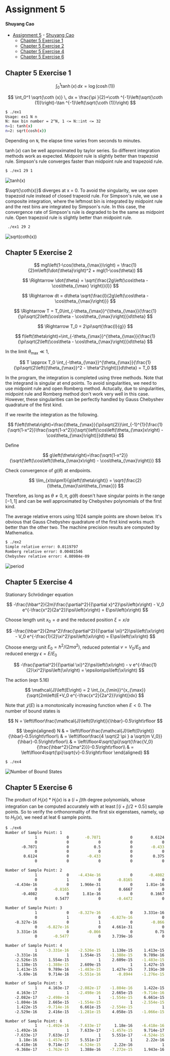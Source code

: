 # Assignment 5

#### Shuyang Cao

- [Assignment 5](#assignment-5)
      - [Shuyang Cao](#shuyang-cao)
  - [Chapter 5 Exercise 1](#chapter-5-exercise-1)
  - [Chapter 5 Exercise 2](#chapter-5-exercise-2)
  - [Chapter 5 Exercise 4](#chapter-5-exercise-4)
  - [Chapter 5 Exercise 6](#chapter-5-exercise-6)

## Chapter 5 Exercise 1

$$
\int_0^1 \tanh (x) \, dx = \log (\cosh (1))
$$

$$
\int_0^1 \sqrt{\coth (x)} \, dx = \frac{\pi }{2}+\coth ^{-1}\left(\sqrt{\coth (1)}\right)-\tan ^{-1}\left(\sqrt{\coth (1)}\right)
$$



```bash
$ ./ex1 
Usage: ex1 N n
N: max bin number = 2^N, 1 <= N::int <= 32
n=1: tanh(x)
n=2: sqrt(cosh(x))
```

Depending on ```N```, the elapse time varies from seconds to minutes.

$\tanh (x)$ can be well approximated by taylor series. So different integration methods work as expected. Midpoint rule is slightly better than trapezoid rule. Simpson's rule converges faster than midpoint rule and trapezoid rule.

```bash
$ ./ex1 29 1
```

![tanh(x)](CH5/EX1/tanh(x).png)

$\sqrt{\coth(x)}$ diverges at x = 0. To avoid the singularity, we use open trapezoid rule instead of closed trapeoid rule. For Simpson's rule, we use a composite integration, where the leftmost bin is integrated by midpoint rule and the rest bins are integrated by Simpson's rule. In this case, the convergence rate of Simpson's rule is degraded to be the same as midpoint rule. Open trapezoid rule is slightly better than midpoint rule.

```bash
 ./ex1 29 2
```

![sqrt(coth(x))](CH5/EX1/sqrt(coth(x)).png)


## Chapter 5 Exercise 2

$$
mgl\left(1-\cos(\theta_{\max})\right) = \frac{1}{2}m\left(l\dot{\theta}\right)^2 + mgl(1-\cos(\theta)) 
$$

$$
\Rightarrow  \dot{\theta} = \sqrt{\frac{2g\left(\cos\theta - \cos\theta_{\max} \right)}{l}}
$$

$$
\Rightarrow dt = d\theta \sqrt{\frac{l}{2g\left(\cos\theta - \cos\theta_{\max}\right)}}
$$

$$
\Rightarrow T = T_0\int_{-\theta_{\max}}^{\theta_{\max}}{\frac{1}{\pi\sqrt{2\left(\cos\theta - \cos\theta_{\max}\right)}}d\theta}
$$

$$
\Rightarrow T_0 = 2\pi\sqrt{\frac{l}{g}}
$$

$$
f\left(\theta\right)=\int_{-\theta_{\max}}^{\theta_{\max}}{\frac{1}{\pi\sqrt{2\left(\cos\theta - \cos\theta_{\max}\right)}}d\theta}
$$

In the limit $\theta_{\max} \ll 1$,

$$
T \approx T_0 \int_{-\theta_{\max}}^{\theta_{\max}}{\frac{1}{\pi\sqrt{2\left({\theta_{\max}}^2 - \theta^2\right)}}d\theta} = T_0
$$

In the program, the integration is completed using three methods. Note that the integrand is singular at end points. To avoid singularities, we need to use midpoint rule and open Romberg method. Actucally, due to singularities, midpoint rule and Romberg method don't work very well in this case. However, these singularities can be perfectly handled by Gauss Chebyshev quadrature of the first kind.

If we rewrite the integration as the following.

$$
f\left(\theta\right)=\frac{\theta_{\max}}{\pi\sqrt{2}}\int_{-1}^{1}{\frac{1}{\sqrt{1-x^2}}\frac{\sqrt{1-x^2}}{\sqrt{\left(\cos\left(\theta_{\max}x\right) - \cos\theta_{\max}\right)}}d\theta}
$$

Define

$$
g\left(\theta\right)=\frac{\sqrt{1-x^2}}{\sqrt{\left(\cos\left(\theta_{\max}x\right) - \cos\theta_{\max}\right)}}
$$

Check convergence of $g\left(\theta\right)$ at endpoints.

$$
\lim_{x\to\pm1}{g\left(\theta\right)} = \sqrt{\frac{2}{\theta_{\max}\sin\theta_{\max}}}
$$

Therefore, as long as $\theta\neq0, \pi$, $g\left(\theta\right)$ doesn't have singular points in the range $\left[-1,1\right]$ and can be well approximated by Chebyshev polynomials of the first kind.

The average relative errors using 1024 sample points are shown below. It's obvious that Gauss Chebyshev quadrature of the first kind works much better than the other two. The machine precision results are computed by Mathematica.

```bash
$ ./ex2 
Simple relative error: 0.0119797
Romberg relative error: 0.00481546
Chebyshev relative error: 4.80984e-09
```

![period](CH5/EX2/perioid.png)

## Chapter 5 Exercise 4

Stationary Schrödinger equation

$$
-\frac{\hbar^2}{2m}\frac{\partial^2}{{\partial x}^2}\psi\left(x\right) - V_0 e^{-\frac{x^2}{2a^2}}\psi\left(x\right) = E\psi\left(x\right)
$$

Choose length unit $x_0=a$ and the reduced position $\xi=x/a$

$$
-\frac{\hbar^2}{2ma^2}\frac{\partial^2}{{\partial \xi}^2}\psi\left(\xi\right) - V_0 e^{-\frac{1}{2}\xi^2}\psi\left(\xi\right) = E\psi\left(\xi\right)
$$

Choose energy unit $E_0=\hbar^2/(2ma^2)$, reduced potential $v=V_0/E_0$ and reduced energy $\epsilon=E/E_0$

$$
-\frac{\partial^2}{{\partial \xi}^2}\psi\left(\xi\right) - v e^{-\frac{1}{2}\xi^2}\psi\left(\xi\right) = \epsilon\psi\left(\xi\right)
$$

The action (eqn 5.16)

$$
\mathcal{J}\left(E\right) = 2 \int_{x_{\min}}^{x_{\max}}{\sqrt{2m\left(E+V_0 e^{-\frac{x^2}{2a^2}}\right)}dx}
$$

Note that $\mathcal{J}\left(E\right)$ is a monotonically increasing function when $E<0$. The number of bound states is

$$
N = \left\lfloor\frac{\mathcal{J}\left(0\right)}{\hbar}-0.5\right\rfloor
$$

$$
\begin{aligned}
    N &  = \left\lfloor\frac{\mathcal{J}\left(0\right)}{\hbar}-0.5\right\rfloor\\
    & = \left\lfloor\frac{4 \sqrt{2 \pi } a \sqrt{m V_0}}{\hbar}-0.5\right\rfloor\\
    & = \left\lfloor4\sqrt{\pi}\sqrt{\frac{V_0}{\frac{\hbar^2}{2ma^2}}}-0.5\right\rfloor\\
    & = \left\lfloor4\sqrt{\pi}\sqrt{v}-0.5\right\rfloor
\end{aligned}
$$

```bash
$ ./ex4
```

![Number of Bound States](CH5/EX4/number.png)

## Chapter 5 Exercise 6

The product of $H_i(x)*H_j(x)$ is a $(i+j)$th degree polynomials, whose integration can be computed accurately with at least $\lceil(i+j)/2+0.5\rceil$ sample points. So to verify the orthonormality of the first six eigenstaes, namely, up to $H_5(x)$, we need at leat 6 sample points.

```bash
$ ./ex6 
Number of Sample Point: 1
             1             0       -0.7071             0        0.6124             0
             0             0             0             0             0             0
       -0.7071             0           0.5             0        -0.433             0
             0             0             0             0             0             0
        0.6124             0        -0.433             0         0.375             0
             0             0             0             0             0             0

Number of Sample Point: 2
             1             0    -4.434e-16             0       -0.4082             0
             0             1             0       -0.8165             0        0.5477
    -4.434e-16             0     1.966e-31             0      1.81e-16             0
             0       -0.8165             0        0.6667             0       -0.4472
       -0.4082             0      1.81e-16             0        0.1667             0
             0        0.5477             0       -0.4472             0           0.3

Number of Sample Point: 3
             1             0    -8.327e-16             0     3.331e-16             0
             0             1             0    -6.827e-16             0       -0.5477
    -8.327e-16             0             1             0        -0.866             0
             0    -6.827e-16             0     4.661e-31             0     3.739e-16
     3.331e-16             0        -0.866             0          0.75             0
             0       -0.5477             0     3.739e-16             0           0.3

Number of Sample Point: 4
             1    -3.331e-16    -2.526e-15     1.138e-15     1.413e-15     -5.69e-16
    -3.331e-16             1     1.554e-15    -1.388e-15     9.789e-16     9.714e-16
    -2.526e-15     1.554e-15             1     2.609e-15    -1.483e-15    -5.551e-16
     1.138e-15    -1.388e-15     2.609e-15             1     1.427e-15       -0.8944
     1.413e-15     9.789e-16    -1.483e-15     1.427e-15     7.191e-30    -1.276e-15
     -5.69e-16     9.714e-16    -5.551e-16       -0.8944    -1.276e-15           0.8

Number of Sample Point: 5
             1     4.163e-17    -2.082e-17    -1.804e-16     1.422e-15    -2.529e-16
     4.163e-17             1    -2.498e-16     2.665e-15    -9.714e-16     2.416e-15
    -2.082e-17    -2.498e-16             1    -1.554e-15     6.661e-15    -1.281e-15
    -1.804e-16     2.665e-15    -1.554e-15             1    -2.554e-15     4.058e-15
     1.422e-15    -9.714e-16     6.661e-15    -2.554e-15             1    -1.066e-15
    -2.529e-16     2.416e-15    -1.281e-15     4.058e-15    -1.066e-15     2.514e-29

Number of Sample Point: 6
             1    -1.492e-16    -7.633e-17      1.18e-16    -6.418e-16    -9.368e-17
    -1.492e-16             1     7.633e-17    -1.457e-15     9.714e-17    -1.762e-15
    -7.633e-17     7.633e-17             1     5.551e-17    -4.524e-15     1.388e-16
      1.18e-16    -1.457e-15     5.551e-17             1      2.22e-16    -7.272e-15
    -6.418e-16     9.714e-17    -4.524e-15      2.22e-16             1     1.943e-16
    -9.368e-17    -1.762e-15     1.388e-16    -7.272e-15     1.943e-16             1
```
